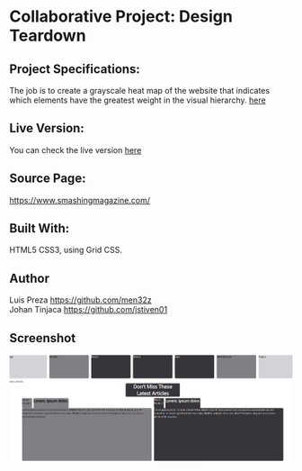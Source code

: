 # Collaborative Project: Design Teardown
## Project Specifications:

The job is to create a grayscale heat map of the website that indicates which elements have the greatest weight in the visual hierarchy. [here](https://www.theodinproject.com/courses/html5-and-css3/lessons/design-teardown)

## Live Version:

You can check the live version [here](https://raw.githack.com/jstiven01/smashing-magazine-heatmap/grayscale-heatmap/index.html)

## Source Page:

https://www.smashingmagazine.com/

## Built With:

HTML5 CSS3, using Grid CSS.

## Author
Luis Preza https://github.com/men32z <br>
Johan Tinjaca https://github.com/jstiven01

## Screenshot
![screenshot](https://raw.githubusercontent.com/jstiven01/smashing-magazine-heatmap/grayscale-heatmap/assets/images/screenshot.png)

